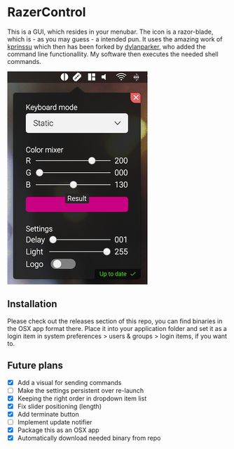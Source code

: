 # RazerControl

This is a GUI, which resides in your menubar. The icon is a razor-blade, which is - as you may guess - a intended pun. It uses the amazing work of [kprinssu](https://github.com/kprinssu/osx-razer-blade) which then has been forked by [dylanparker](https://github.com/dylanparker/osx-razer-led), who added the command line functionallity. My software then executes the needed shell commands.

![User Interface](readme_images/userinterface.png)

## Installation

Please check out the releases section of this repo, you can find binaries in the OSX app format there. Place it into your application folder and set it as a login item in system preferences > users & groups > login items, if you want to.

## Future plans

- [x] Add a visual for sending commands
- [ ] Make the settings persistent over re-launch
- [x] Keeping the right order in dropdown item list
- [x] Fix slider positioning (length)
- [x] Add terminate button
- [ ] Implement update notifier
- [x] Package this as an OSX app
- [x] Automatically download needed binary from repo
